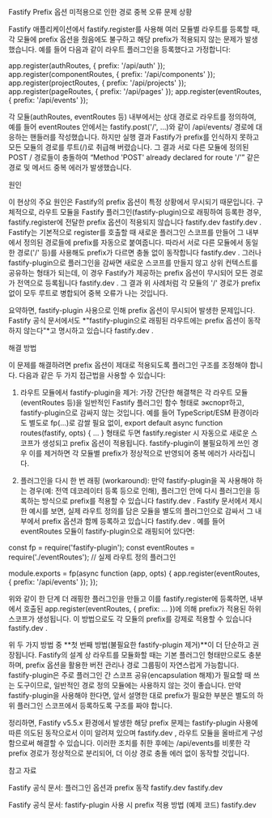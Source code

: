 Fastify Prefix 옵션 미적용으로 인한 경로 중복 오류
문제 상황

Fastify 애플리케이션에서 fastify.register를 사용해 여러 모듈별 라우트를 등록할 때, 각 모듈에 prefix 옵션을 줬음에도 불구하고 해당 prefix가 적용되지 않는 문제가 발생했습니다. 예를 들어 다음과 같이 라우트 플러그인을 등록했다고 가정합니다:

app.register(authRoutes, { prefix: '/api/auth' });
app.register(componentRoutes, { prefix: '/api/components' });
app.register(projectRoutes, { prefix: '/api/projects' });
app.register(pageRoutes, { prefix: '/api/pages' });
app.register(eventRoutes, { prefix: '/api/events' });


각 모듈(authRoutes, eventRoutes 등) 내부에서는 상대 경로로 라우트를 정의하여, 예를 들어 eventRoutes 안에서는 fastify.post('/', ...)와 같이 /api/events/ 경로에 대응하는 핸들러를 작성했습니다. 하지만 실행 결과 Fastify가 prefix를 인식하지 못하고 모든 모듈의 경로를 루트(/)로 취급해 버렸습니다. 그 결과 서로 다른 모듈에 정의된 POST / 경로들이 충돌하여 “Method 'POST' already declared for route '/'” 같은 경로 및 메서드 중복 에러가 발생했습니다.

원인

이 현상의 주요 원인은 Fastify의 prefix 옵션이 특정 상황에서 무시되기 때문입니다. 구체적으로, 라우트 모듈을 Fastify 플러그인(fastify-plugin)으로 래핑하여 등록한 경우, fastify.register에 전달한 prefix 옵션이 적용되지 않습니다
fastify.dev
fastify.dev
. Fastify는 기본적으로 register를 호출할 때 새로운 플러그인 스코프를 만들어 그 내부에서 정의된 경로들에 prefix를 자동으로 붙여줍니다. 따라서 서로 다른 모듈에서 동일한 경로('/' 등)를 사용해도 prefix가 다르면 충돌 없이 동작합니다
fastify.dev
. 그러나 fastify-plugin으로 플러그인을 감싸면 새로운 스코프를 만들지 않고 상위 컨텍스트를 공유하는 형태가 되는데, 이 경우 Fastify가 제공하는 prefix 옵션이 무시되어 모든 경로가 전역으로 등록됩니다
fastify.dev
. 그 결과 위 사례처럼 각 모듈의 '/' 경로가 prefix 없이 모두 루트로 병합되어 중복 오류가 나는 것입니다.

요약하면, fastify-plugin 사용으로 인해 prefix 옵션이 무시되어 발생한 문제입니다. Fastify 공식 문서에서도 *"fastify-plugin으로 래핑된 라우트에는 prefix 옵션이 동작하지 않는다"*고 명시하고 있습니다
fastify.dev
.

해결 방법

이 문제를 해결하려면 prefix 옵션이 제대로 적용되도록 플러그인 구조를 조정해야 합니다. 다음과 같은 두 가지 접근법을 사용할 수 있습니다:

1) 라우트 모듈에서 fastify-plugin을 제거: 가장 간단한 해결책은 각 라우트 모듈(eventRoutes 등)을 일반적인 Fastify 플러그인 함수 형태로 экспорт하고, fastify-plugin으로 감싸지 않는 것입니다. 예를 들어 TypeScript/ESM 환경이라도 별도로 fp(...)로 감쌀 필요 없이, export default async function routes(fastify, opts) { ... } 형태로 두면 fastify.register 시 자동으로 새로운 스코프가 생성되고 prefix 옵션이 적용됩니다. fastify-plugin이 불필요하게 쓰인 경우 이를 제거하면 각 모듈별 prefix가 정상적으로 반영되어 중복 에러가 사라집니다.

2) 플러그인을 다시 한 번 래핑 (workaround): 만약 fastify-plugin을 꼭 사용해야 하는 경우(예: 전역 데코레이터 등록 등으로 인해), 플러그인 안에 다시 플러그인을 등록하는 방식으로 prefix를 적용할 수 있습니다
fastify.dev
. Fastify 문서에서 제시한 예시를 보면, 실제 라우트 정의를 담은 모듈을 별도의 플러그인으로 감싸서 그 내부에서 prefix 옵션과 함께 등록하고 있습니다
fastify.dev
. 예를 들어 eventRoutes 모듈이 fastify-plugin으로 래핑되어 있다면:

const fp = require('fastify-plugin');
const eventRoutes = require('./eventRoutes'); // 실제 라우트 정의 플러그인

module.exports = fp(async function (app, opts) {
  app.register(eventRoutes, { prefix: '/api/events' });
});


위와 같이 한 단계 더 래핑한 플러그인을 만들고 이를 fastify.register에 등록하면, 내부에서 호출된 app.register(eventRoutes, { prefix: ... })에 의해 prefix가 적용된 하위 스코프가 생성됩니다. 이 방법으로도 각 모듈의 prefix를 강제로 적용할 수 있습니다
fastify.dev
.

위 두 가지 방법 중 **첫 번째 방법(불필요한 fastify-plugin 제거)**이 더 단순하고 권장됩니다. Fastify의 설계 상 라우트를 모듈화할 때는 기본 플러그인 형태만으로도 충분하며, prefix 옵션을 활용한 버전 관리나 경로 그룹핑이 자연스럽게 가능합니다. fastify-plugin은 주로 플러그인 간 스코프 공유(encapsulation 해제)가 필요할 때 쓰는 도구이므로, 일반적인 경로 정의 모듈에는 사용하지 않는 것이 좋습니다. 만약 fastify-plugin을 사용해야 한다면, 앞서 설명한 대로 prefix가 필요한 부분은 별도의 하위 플러그인 스코프에서 등록하도록 구조를 짜야 합니다.

정리하면, Fastify v5.5.x 환경에서 발생한 해당 prefix 문제는 fastify-plugin 사용에 따른 의도된 동작으로서 이미 알려져 있으며
fastify.dev
, 라우트 모듈을 올바르게 구성함으로써 해결할 수 있습니다. 이러한 조치를 취한 후에는 /api/events를 비롯한 각 prefix 경로가 정상적으로 분리되어, 더 이상 경로 충돌 에러 없이 동작할 것입니다.

참고 자료

Fastify 공식 문서: 플러그인 옵션과 prefix 동작
fastify.dev
fastify.dev

Fastify 공식 문서: fastify-plugin 사용 시 prefix 적용 방법 (예제 코드)
fastify.dev
